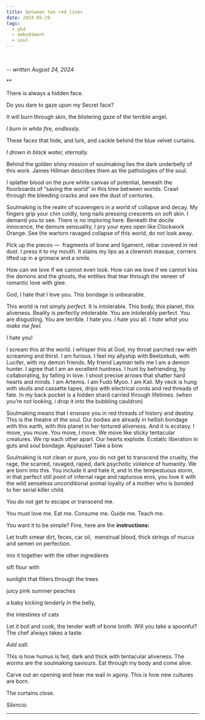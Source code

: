 ```yaml
---
title: between two red lines
date: 2024-05-29
tags:
  - phd
  - embodiment
  - soul
---
```

<br/>

*-- written August 24, 2024*

**
  

There is always a hidden face. 

Do you dare to gaze upon my Secret face? 

It will burn through skin, the blistering gaze of the terrible angel. 

*I burn in white fire, endlessly.*  

These faces that hide, and lurk, and cackle behind the blue velvet curtains. 

*I drown in black water, eternally.* 

Behind the golden shiny mission of soulmaking lies the dark underbelly of this work. James Hillman describes them as the pathologies of the soul. 

I splatter blood on the pure white canvas of potential, beneath the floorboards of “saving the world” in this time between worlds. Crawl through the bleeding cracks and see the dust of centuries. 

Soulmaking is the realm of scavengers in a world of collapse and decay. My fingers grip your chin coldly, long nails pressing crescents on soft skin. I demand you to see. There is no imploring here. Beneath the docile innocence, the demure sensuality, I pry your eyes open like Clockwork Orange. See the wartorn ravaged collapse of this world, do not look away. 

Pick up the pieces —  fragments of bone and ligament, rebar covered in red dust. I press it to my mouth. It stains my lips as a clownish masque, corners lifted up in a grimace and a smile. 

How can we love if we cannot even look. How can we love if we cannot kiss the demons and the ghosts, the entities that tear through the veneer of romantic love with glee. 

God, I hate that I love you. This bondage is unbearable. 

This world is not simply *perfect.* It is intolerable. This body, this planet, this aliveness. Reality is perfectly intolerable. You are intolerably perfect. You are disgusting. You are terrible. I hate you. I hate you all. *I hate what you make me feel.* 

I hate you!

I scream this at the world. I whisper this at God, my throat parched raw with screaming and thirst. I am furious. I feel my allyship with Beelzebub, with Lucifer, with my demon friends. My friend Layman tells me I am a demon hunter. I agree that I am an excellent huntress. I hunt by befriending, by collaborating, by falling in love. I shoot precise arrows that shatter hard hearts and minds. I am Artemis. I am Fudo Myoo. I am Kali. My neck is hung with skulls and cassette tapes, drips with electrical cords and red threads of fate. In my back pocket is a hidden shard carried through lifetimes. (when you’re not looking, i drop it into the bubbling cauldron)

Soulmaking means that I ensnare you in red threads of history and destiny. This is the theatre of the soul. Our bodies are already in hellish bondage with this earth, with this planet in her tortured aliveness. And it is ecstasy. I move, you move. You move, I move. We move like sticky tentacular creatures. We rip each other apart. Our hearts explode. Ecstatic liberation in guts and soul bondage. Applause! Take a bow.

Soulmaking is not clean or pure, you do not get to transcend the cruelty, the rage, the scarred, ravaged, raped, dark psychotic violence of humanity. We are born into this. You include it and hate it, and in the tempestuous storm, in that perfect still point of infernal rage and rapturous eros, you love it with the wild senseless unconditional animal loyalty of a mother who is bonded to her serial killer child. 

You do not get to escape or transcend me. 

You must love me. Eat me. Consume me. Guide me. Teach me. 

You want it to be simple? Fine, here are the **instructions:** 

Let truth smear dirt, feces, car oil,  menstrual blood, thick strings of mucus and semen on perfection. 

mix it together with the other ingredients

sift flour with 

sunlight that filters through the trees

juicy pink summer peaches

a baby kicking tenderly in the belly, 

the intestines of cats 

Let it boil and cook, the tender waft of bone broth. Will you take a spoonful? The chef always takes a taste. 

*Add salt.*  

This is how humus is fed, dark and thick with tentacular aliveness. The worms are the soulmaking saviours. Eat through my body and come alive. 

Carve out an opening and hear me wail in agony. This is how new cultures are born. 

The curtains close. 

*Silencio.*



------ 
